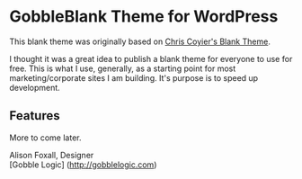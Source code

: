 # GobbleBlank Theme for WordPress

This blank theme was originally based on [Chris Coyier's Blank Theme](http://digwp.com/2010/02/blank-wordpress-theme/).

I thought it was a great idea to publish a blank theme for everyone to use for free. This is what I use, generally, as a starting point for most marketing/corporate sites I am building. It's purpose is to speed up development.

## Features

More to come later.

Alison Foxall, Designer  
[Gobble Logic] (http://gobblelogic.com)
